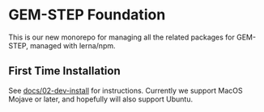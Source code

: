 # GEM-STEP Foundation

This is our new monorepo for managing all the related packages for GEM-STEP, managed with lerna/npm. 

## First Time Installation

See [docs/02-dev-install](docs/02-dev-install.md) for instructions. Currently we support MacOS Mojave or later, and hopefully will also support Ubuntu.

